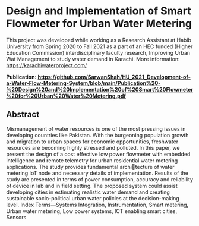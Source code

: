 # Design and Implementation of Smart Flowmeter for Urban Water Metering

This project was developed while working as a Research Assistant at Habib University from Spring 2020 to Fall 2021 as a part of an HEC funded (Higher Education Commission) interdisciplinary faculty research, Improving Urban Wat Management to study water demand in Karachi. More information: https://karachiwaterproject.com/

**Publication: https://github.com/SarwanShah/HU_2021_Development-of-a-Water-Flow-Metering-System/blob/main/Publication%20-%20Design%20and%20Implementation%20of%20Smart%20Flowmeter%20for%20Urban%20Water%20Metering.pdf**

## Abstract

Mismanagement of water resources is one of the
most pressing issues in developing countries like Pakistan. With
the burgeoning population growth and migration to urban spaces
for economic opportunities, freshwater resources are becoming
highly stressed and polluted. In this paper, we present the
design of a cost effective low power flowmeter with embedded
intelligence and remote telemetry for urban residential water
metering applications. The study provides fundamental architecture of water metering IoT node and necessary details of
implementation. Results of the study are presented in terms of
power consumption, accuracy and reliability of device in lab and
in field setting. The proposed system could assist developing cities
in estimating realistic water demand and creating sustainable
socio-political urban water policies at the decision-making level.
Index Terms—Systems Integration, Instrumentation, Smart
metering, Urban water metering, Low power systems, ICT
enabling smart cities, Sensors

## 
